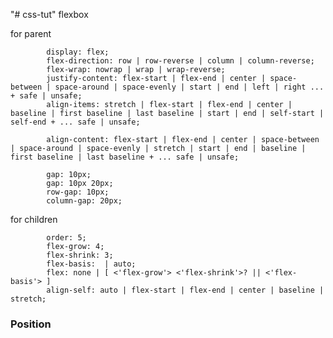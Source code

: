 "# css-tut" flexbox

for parent

            display: flex;
            flex-direction: row | row-reverse | column | column-reverse;
            flex-wrap: nowrap | wrap | wrap-reverse;
            justify-content: flex-start | flex-end | center | space-between | space-around | space-evenly | start | end | left | right ... + safe | unsafe;
            align-items: stretch | flex-start | flex-end | center | baseline | first baseline | last baseline | start | end | self-start | self-end + ... safe | unsafe;

            align-content: flex-start | flex-end | center | space-between | space-around | space-evenly | stretch | start | end | baseline | first baseline | last baseline + ... safe | unsafe;

            gap: 10px;
            gap: 10px 20px; 
            row-gap: 10px;
            column-gap: 20px; 

for children    


            
            order: 5;
            flex-grow: 4; 
            flex-shrink: 3;
            flex-basis:  | auto;
            flex: none | [ <'flex-grow'> <'flex-shrink'>? || <'flex-basis'> ]
            align-self: auto | flex-start | flex-end | center | baseline | stretch;

### Position



